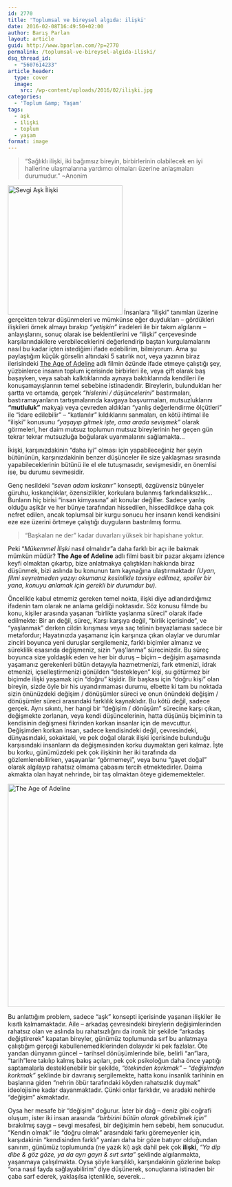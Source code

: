 ```yaml
---
id: 2770
title: 'Toplumsal ve bireysel algıda: ilişki'
date: 2016-02-08T16:49:50+02:00
author: Barış Parlan
layout: article
guid: http://www.bparlan.com/?p=2770
permalink: /toplumsal-ve-bireysel-algida-iliski/
dsq_thread_id:
  - "5607614233"
article_header:
  type: cover
  image:
    src: /wp-content/uploads/2016/02/ilişki.jpg
categories:
  - 'Toplum &amp; Yaşam'
tags:
  - aşk
  - ilişki
  - toplum
  - yaşam
format: image
---
```


> &#8220;Sağlıklı ilişki, iki bağımsız bireyin, birbirlerinin olabilecek en iyi hallerine ulaşmalarına yardımcı olmaları üzerine anlaşmaları durumudur.&#8221; ~Anonim

<img class="alignright size-medium wp-image-2771" src="https://i0.wp.com/www.bparlan.com/wp-content/uploads/2016/01/12642727_772589439562554_7070341101323098789_n.jpg?resize=266%2C300" alt="Sevgi Aşk İlişki" width="266" height="300" srcset="https://i0.wp.com/www.bparlan.com/wp-content/uploads/2016/01/12642727_772589439562554_7070341101323098789_n.jpg?resize=266%2C300 266w, https://i0.wp.com/www.bparlan.com/wp-content/uploads/2016/01/12642727_772589439562554_7070341101323098789_n.jpg?resize=768%2C866 768w, https://i0.wp.com/www.bparlan.com/wp-content/uploads/2016/01/12642727_772589439562554_7070341101323098789_n.jpg?resize=443%2C500 443w, https://i0.wp.com/www.bparlan.com/wp-content/uploads/2016/01/12642727_772589439562554_7070341101323098789_n.jpg?w=851 851w" sizes="(max-width: 266px) 100vw, 266px" data-recalc-dims="1" /> İnsanlara &#8220;ilişki&#8221; tanımları üzerine gerçekten tekrar düşünmeleri ve mümkünse eğer duydukları &#8211; gördükleri ilişkileri örnek almayı bırakıp _&#8220;yetişkin&#8221;_ iradeleri ile bir takım algılarını &#8211; anlayışlarını, sonuç olarak ise beklentilerini ve &#8220;ilişki&#8221; çerçevesinde karşılarındakilere verebileceklerini değerlendirip baştan kurgulamalarını nasıl bu kadar içten istediğimi ifade edebilirim, bilmiyorum. Ama şu paylaştığım küçük görselin altındaki 5 satırlık not, veya yazının biraz ilerisindeki <a href="https://www.google.com/url?sa=t&rct=j&q=&esrc=s&source=web&cd=1&cad=rja&uact=8&ved=0ahUKEwiW9pyhrujKAhWB63IKHXH5Cu4QFgggMAA&url=http%3A%2F%2Fwww.imdb.com%2Ftitle%2Ftt1655441%2F&usg=AFQjCNGXXDm5_61fO9E2Z-IahPgonQCBug&sig2=8R_2I7pB8o9zxLu2U936Kg" target="_blank">The Age of Adeline</a> adlı filmin özünde ifade etmeye çalıştığı şey, yüzbinlerce insanın toplum içerisinde birbirleri ile, veya çift olarak baş başayken, veya sabah kalktıklarında aynaya baktıklarında kendileri ile konuşamayışlarının temel sebebine istinadendir. Bireylerin, bulundukları her şartta ve ortamda, gerçek _&#8220;hislerini / düşüncelerini&#8221;_ bastırmaları, bastıramayanların tartışmalarında kavgaya başvurmaları, mutsuzluklarını **&#8220;mutluluk&#8221;** makyajı veya çevreden aldıkları &#8220;yanlış değerlendirme ölçütleri&#8221; ile &#8220;idare edilebilir&#8221; &#8211; &#8220;katlanılır&#8221; kıldıklarını sanmaları, en kötü ihtimal ile &#8220;ilişki&#8221; konusunu _&#8220;yaşayıp gitmek işte, ama arada sevişmek&#8221;_ olarak görmeleri, her daim mutsuz toplumun mutsuz bireylerinin her geçen gün tekrar tekrar mutsuzluğa boğularak uyanmalarını sağlamakta&#8230;

İkişki, karşınızdakinin &#8220;daha iyi&#8221; olması için yapabileceğiniz her şeyin bütününün, karşınızdakinin benzer düşünceler ile size yaklaşması sırasında yapabileceklerinin bütünü ile el ele tutuşmasıdır, sevişmesidir, en önemlisi ise, bu durumu sevmesidir.

Genç nesildeki _&#8220;seven adam kıskanır&#8221;_ konsepti, özgüvensiz bünyeler güruhu, kıskançlıklar, özensizlikler, korkulara bulanmış farkındalıksızlık&#8230; Bunların hiç birisi &#8220;insan kimyasına&#8221; ait konular değiller. Sadece yanlış olduğu aşikâr ve her bünye tarafından hissedilen, hissedildikçe daha çok nefret edilen, ancak toplumsal bir kurgu sonucu her insanın kendi kendisini eze eze üzerini örtmeye çalıştığı duyguların bastırılmış formu.

> &#8220;Başkaları ne der&#8221; kadar duvarları yüksek bir hapishane yoktur.

Peki &#8220;_Mükemmel İlişki_ nasıl olmalıdır&#8221;a daha farklı bir açı ile bakmak mümkün müdür? **The Age of Adeline** adlı filmi basit bir pazar akşamı izlence keyfi olmaktan çıkartıp, bize anlatmakya çalıştıkları hakkında biraz düşünmek, bizi aslında bu konunun tam kaynağına ulaştırmaktadır _(Uyarı, filmi seyretmeden yazıyı okumanız kesinlikle tavsiye edilmez, spoiler bir yana, konuyu anlamak için gerekli bir durumdur bu)._

Öncelikle kabul etmemiz gereken temel nokta, ilişki diye adlandırdığımız ifadenin tam olarak ne anlama geldiği noktasıdır. Söz konusu filmde bu konu, kişiler arasında yaşanan &#8220;birlikte yaşlanma süreci&#8221; olarak ifade edilmekte: Bir an değil, süreç, Karşı karşıya değil, &#8220;birlik içerisinde&#8221;, ve &#8220;yaşlanmak&#8221; derken cildin kırışması veya saç telinin beyazlaması sadece bir metafordur; Hayatınızda yaşamanız için karşınıza çıkan olaylar ve durumlar zinciri boyunca yeni duruşlar sergilemeniz, farklı biçimler almanız ve süreklilik esasında değişmeniz, sizin &#8220;yaş&#8217;lanma&#8221; sürecinizdir. Bu süreç boyunca size yoldaşlık eden ve her bir duruş &#8211; biçim &#8211; değişim aşamasında yaşamanız gerekenleri bütün detayıyla hazmetmenizi, fark etmenizi, idrak etmenizi, içselleştirmenizi gönülden &#8220;destekleyen&#8221; kişi, su götürmez bir biçimde ilişki yaşamak için &#8220;doğru&#8221; kişidir. Bir başkası için &#8220;doğru kişi&#8221; olan bireyin, sizde öyle bir his uyandırmaması durumu, elbette ki tam bu noktada sizin önünüzdeki değişim / dönüşümler süreci ve onun önündeki değişim / dönüşümler süreci arasındaki farklılık kaynaklıdır. Bu kötü değil, sadece gerçek. Aynı sıkıntı, her hangi bir &#8220;değişim / dönüşüm&#8221; sürecine karşı çıkan, değişmekte zorlanan, veya kendi düşüncelerinin, hatta düşünüş biçiminin ta kendisinin değişmesi fikrinden korkan insanlar için de mevcuttur. Değişimden korkan insan, sadece kendisindeki değil, çevresindeki, dünyasındaki, sokaktaki, ve pek doğal olarak ilişki içerisinde bulunduğu karşısındaki insanların da değişmesinden korku duymaktan geri kalmaz. İşte bu korku, günümüzdeki pek çok ilişkinin her iki tarafında da gözlemlenebilirken, yaşayanlar &#8220;görmemeyi&#8221;, veya bunu &#8220;gayet doğal&#8221; olarak algılayıp rahatsız olmama çabasını tercih etmektedirler. Daima akmakta olan hayat nehrinde, bir taş olmaktan öteye gidememekteler.

<img class="aligncenter size-full wp-image-2795" src="https://i0.wp.com/www.bparlan.com/wp-content/uploads/2016/02/age-of-adeline.jpg?resize=780%2C518" alt="The Age of Adeline" width="780" height="518" srcset="https://i0.wp.com/www.bparlan.com/wp-content/uploads/2016/02/age-of-adeline.jpg?w=960 960w, https://i0.wp.com/www.bparlan.com/wp-content/uploads/2016/02/age-of-adeline.jpg?resize=300%2C199 300w, https://i0.wp.com/www.bparlan.com/wp-content/uploads/2016/02/age-of-adeline.jpg?resize=768%2C510 768w, https://i0.wp.com/www.bparlan.com/wp-content/uploads/2016/02/age-of-adeline.jpg?resize=752%2C500 752w" sizes="(max-width: 780px) 100vw, 780px" data-recalc-dims="1" /> 

Bu anlattığım problem, sadece &#8220;aşk&#8221; konsepti içerisinde yaşanan ilişkiler ile kısıtlı kalmamaktadır. Aile &#8211; arkadaş çevresindeki bireylerin değişimlerinden rahatsız olan ve aslında bu rahatsızlığını da ironik bir şekilde &#8220;arkadaş değiştirerek&#8221; kapatan bireyler, günümüz toplumunda sırf bu anlatmaya çalıştığım gerçeği kabullenemediklerinden dolayıdır ki pek fazlalar. Öte yandan dünyanın güncel &#8211; tarihsel dönüşümlerinde bile, belirli &#8220;an&#8221;lara, &#8220;tarih&#8221;lere takılıp kalmış bakış açıları, pek çok psikoloğun daha önce yaptığı saptamalarla desteklenebilir bir şekilde, _&#8220;ötekinden korkmak&#8221; &#8211; &#8220;değişimden korkmak&#8221;_ şeklinde bir davranış sergilemekte, hatta konu insanlık tarihinin en başlarına giden &#8220;nehrin öbür tarafındaki köyden rahatsızlık duymak&#8221; ideolojisine kadar dayanmaktadır. Çünki onlar farklıdır, ve aradaki nehirde &#8220;değişim&#8221; akmaktadır.

Oysa her mesafe bir &#8220;değişim&#8221; doğurur. İster bir dağ &#8211; deniz gibi coğrafi oluşum, ister iki insan arasında _&#8220;birbirini bütün olarak görebilmek için&#8221;_ bırakılmış saygı &#8211; sevgi mesafesi, bir değişimin hem sebebi, hem sonucudur. &#8220;Kendin olmak&#8221; ile &#8220;doğru olmak&#8221; arasındaki farkı göremeyenler için, karşıdakinin &#8220;kendisinden farklı&#8221; yanları daha bir göze batıyor olduğundan sanırım, günümüz toplumunda (ne yazık ki) aşk dahil pek çok **ilişki**, _&#8220;Ya dip dibe & göz göze, ya da ayrı gayrı & sırt sırta&#8221;_ şeklinde algılanmakta, yaşanmaya çalışılmakta. Oysa şöyle karşılıklı, karşındakinin gözlerine bakıp &#8220;ona nasıl fayda sağlayabilirim&#8221; diye düşünerek, sonuçlarına istinaden bir çaba sarf ederek, yaklaşılsa içtenlikle, severek&#8230;
